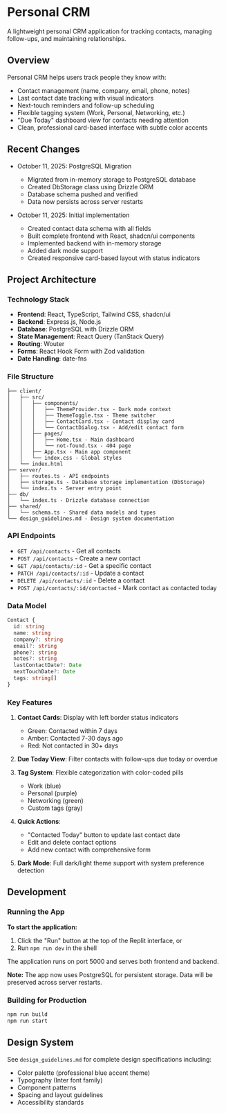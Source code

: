 # Personal CRM

A lightweight personal CRM application for tracking contacts, managing follow-ups, and maintaining relationships.

## Overview
Personal CRM helps users track people they know with:
- Contact management (name, company, email, phone, notes)
- Last contact date tracking with visual indicators
- Next-touch reminders and follow-up scheduling
- Flexible tagging system (Work, Personal, Networking, etc.)
- "Due Today" dashboard view for contacts needing attention
- Clean, professional card-based interface with subtle color accents

## Recent Changes
- October 11, 2025: PostgreSQL Migration
  - Migrated from in-memory storage to PostgreSQL database
  - Created DbStorage class using Drizzle ORM
  - Database schema pushed and verified
  - Data now persists across server restarts

- October 11, 2025: Initial implementation
  - Created contact data schema with all fields
  - Built complete frontend with React, shadcn/ui components
  - Implemented backend with in-memory storage
  - Added dark mode support
  - Created responsive card-based layout with status indicators

## Project Architecture

### Technology Stack
- **Frontend**: React, TypeScript, Tailwind CSS, shadcn/ui
- **Backend**: Express.js, Node.js
- **Database**: PostgreSQL with Drizzle ORM
- **State Management**: React Query (TanStack Query)
- **Routing**: Wouter
- **Forms**: React Hook Form with Zod validation
- **Date Handling**: date-fns

### File Structure
```
├── client/
│   ├── src/
│   │   ├── components/
│   │   │   ├── ThemeProvider.tsx - Dark mode context
│   │   │   ├── ThemeToggle.tsx - Theme switcher
│   │   │   ├── ContactCard.tsx - Contact display card
│   │   │   └── ContactDialog.tsx - Add/edit contact form
│   │   ├── pages/
│   │   │   ├── Home.tsx - Main dashboard
│   │   │   └── not-found.tsx - 404 page
│   │   ├── App.tsx - Main app component
│   │   └── index.css - Global styles
│   └── index.html
├── server/
│   ├── routes.ts - API endpoints
│   ├── storage.ts - Database storage implementation (DbStorage)
│   └── index.ts - Server entry point
├── db/
│   └── index.ts - Drizzle database connection
├── shared/
│   └── schema.ts - Shared data models and types
└── design_guidelines.md - Design system documentation
```

### API Endpoints
- `GET /api/contacts` - Get all contacts
- `POST /api/contacts` - Create a new contact
- `GET /api/contacts/:id` - Get a specific contact
- `PATCH /api/contacts/:id` - Update a contact
- `DELETE /api/contacts/:id` - Delete a contact
- `POST /api/contacts/:id/contacted` - Mark contact as contacted today

### Data Model
```typescript
Contact {
  id: string
  name: string
  company?: string
  email?: string
  phone?: string
  notes?: string
  lastContactDate?: Date
  nextTouchDate?: Date
  tags: string[]
}
```

### Key Features
1. **Contact Cards**: Display with left border status indicators
   - Green: Contacted within 7 days
   - Amber: Contacted 7-30 days ago
   - Red: Not contacted in 30+ days

2. **Due Today View**: Filter contacts with follow-ups due today or overdue

3. **Tag System**: Flexible categorization with color-coded pills
   - Work (blue)
   - Personal (purple)
   - Networking (green)
   - Custom tags (gray)

4. **Quick Actions**:
   - "Contacted Today" button to update last contact date
   - Edit and delete contact options
   - Add new contact with comprehensive form

5. **Dark Mode**: Full dark/light theme support with system preference detection

## Development

### Running the App

**To start the application:**
1. Click the "Run" button at the top of the Replit interface, or
2. Run `npm run dev` in the shell

The application runs on port 5000 and serves both frontend and backend.

**Note:** The app now uses PostgreSQL for persistent storage. Data will be preserved across server restarts.

### Building for Production
```bash
npm run build
npm run start
```

## Design System
See `design_guidelines.md` for complete design specifications including:
- Color palette (professional blue accent theme)
- Typography (Inter font family)
- Component patterns
- Spacing and layout guidelines
- Accessibility standards
